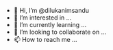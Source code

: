 - 👋 Hi, I’m @dilukanimsandu
- 👀 I’m interested in ...
- 🌱 I’m currently learning ...
- 💞️ I’m looking to collaborate on ...
- 📫 How to reach me ...

<!---
dilukanimsandu/dilukanimsandu is a ✨ special ✨ repository because its `README.md` (this file) appears on your GitHub profile.
You can click the Preview link to take a look at your changes.
--->
